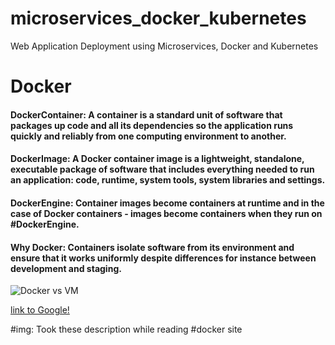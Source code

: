 # microservices_docker_kubernetes
Web Application Deployment using Microservices, Docker and Kubernetes


# Docker


#### DockerContainer: A container is a standard unit of software that packages up code and all its dependencies so the application runs quickly and reliably from one computing environment to another. 

#### DockerImage: A Docker container image is a lightweight, standalone, executable package of software that includes everything needed to run an application: code, runtime, system tools, system libraries and settings.


#### DockerEngine: Container images become containers at runtime and in the case of Docker containers - images become containers when they run on #DockerEngine.

#### Why Docker:  Containers isolate software from its environment and ensure that it works uniformly despite differences for instance between development and staging.  

![Docker vs VM](imgages/docker_vs_vm.png)

[link to Google!](http://google.com)

#img: Took these description while reading #docker site
